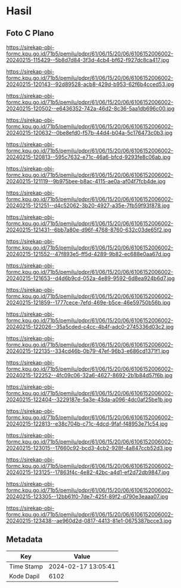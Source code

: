 # Hasil

## Foto C Plano

https://sirekap-obj-formc.kpu.go.id/71b5/pemilu/pdpr/61/06/15/20/06/6106152006002-20240215-115429--5b8d7d84-3f3d-4cb4-bf62-f927dc8ca417.jpg

https://sirekap-obj-formc.kpu.go.id/71b5/pemilu/pdpr/61/06/15/20/06/6106152006002-20240215-120143--92d89528-acb8-429d-b953-62f6b4cced53.jpg

https://sirekap-obj-formc.kpu.go.id/71b5/pemilu/pdpr/61/06/15/20/06/6106152006002-20240215-120502--e6436352-742a-46d2-8c36-5aa1db696c00.jpg

https://sirekap-obj-formc.kpu.go.id/71b5/pemilu/pdpr/61/06/15/20/06/6106152006002-20240215-120632--0be8efd0-f57b-44d4-b04a-5c176473c0b3.jpg

https://sirekap-obj-formc.kpu.go.id/71b5/pemilu/pdpr/61/06/15/20/06/6106152006002-20240215-120813--595c7632-e71c-46a6-bfcd-9293fe8c06ab.jpg

https://sirekap-obj-formc.kpu.go.id/71b5/pemilu/pdpr/61/06/15/20/06/6106152006002-20240215-121119--9b975bee-b8ac-4115-ae0a-af04f7fcb4de.jpg

https://sirekap-obj-formc.kpu.go.id/71b5/pemilu/pdpr/61/06/15/20/06/6106152006002-20240215-121251--d4c52062-3b20-4927-a35e-7fb59f93f878.jpg

https://sirekap-obj-formc.kpu.go.id/71b5/pemilu/pdpr/61/06/15/20/06/6106152006002-20240215-121431--6bb7a80e-d96f-4768-8760-632c03de65f2.jpg

https://sirekap-obj-formc.kpu.go.id/71b5/pemilu/pdpr/61/06/15/20/06/6106152006002-20240215-121552--47f893e5-ff5d-4289-9b82-ec688e0aa67d.jpg

https://sirekap-obj-formc.kpu.go.id/71b5/pemilu/pdpr/61/06/15/20/06/6106152006002-20240215-121653--d4d6b9cd-052a-4e89-9592-6d8ea924b6d7.jpg

https://sirekap-obj-formc.kpu.go.id/71b5/pemilu/pdpr/61/06/15/20/06/6106152006002-20240215-121859--1777cece-7efd-469e-b5ce-46e59750b56b.jpg

https://sirekap-obj-formc.kpu.go.id/71b5/pemilu/pdpr/61/06/15/20/06/6106152006002-20240215-122026--35a5cded-c4cc-4b4f-adc0-2745336d03c2.jpg

https://sirekap-obj-formc.kpu.go.id/71b5/pemilu/pdpr/61/06/15/20/06/6106152006002-20240215-122135--334cd46b-0b79-47ef-96b3-e686cd1371f1.jpg

https://sirekap-obj-formc.kpu.go.id/71b5/pemilu/pdpr/61/06/15/20/06/6106152006002-20240215-122252--4fc09c06-32a6-4627-8692-2b1b84d57f6b.jpg

https://sirekap-obj-formc.kpu.go.id/71b5/pemilu/pdpr/61/06/15/20/06/6106152006002-20240215-122404--3229187e-5a3e-43da-a096-4dc0af25be1b.jpg

https://sirekap-obj-formc.kpu.go.id/71b5/pemilu/pdpr/61/06/15/20/06/6106152006002-20240215-122813--e38c704b-c71c-4dcd-9faf-f48953e71c54.jpg

https://sirekap-obj-formc.kpu.go.id/71b5/pemilu/pdpr/61/06/15/20/06/6106152006002-20240215-123015--17660c92-bcd3-4cb2-928f-4a847ccb52d3.jpg

https://sirekap-obj-formc.kpu.go.id/71b5/pemilu/pdpr/61/06/15/20/06/6106152006002-20240215-123125--17863f4c-4e82-42bc-a4d1-ef2d72db9847.jpg

https://sirekap-obj-formc.kpu.go.id/71b5/pemilu/pdpr/61/06/15/20/06/6106152006002-20240215-123305--12bb61f0-7de7-425f-89f2-d790e3eaaa07.jpg

https://sirekap-obj-formc.kpu.go.id/71b5/pemilu/pdpr/61/06/15/20/06/6106152006002-20240215-123438--ae960d2d-0817-4413-81e1-0675387bcce3.jpg


## Metadata

| Key        | Value               |
| ---------- | ------------------- |
| Time Stamp | 2024-02-17 13:05:41 |
| Kode Dapil | 6102                |



